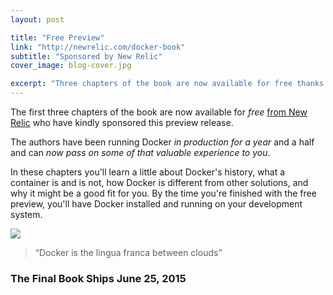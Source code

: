 ```yaml
---
layout: post

title: "Free Preview"
link: "http://newrelic.com/docker-book"
subtitle: "Sponsored by New Relic"
cover_image: blog-cover.jpg

excerpt: "Three chapters of the book are now available for free thanks to the sponsorship of New Relic."
---
```


The first three chapters of the book are now available for *free* [from New
Relic](http://newrelic.com/docker-book) who have kindly sponsored this preview
release.

The authors have been running Docker *in production for a year* and a half and
can *now pass on some of that valuable experience to you*.

In these chapters you'll learn a little about Docker's history, what a container is and is not, how
Docker is different from other solutions, and why it might be a good fit for
you. By the time you're finished with the free preview, you'll have Docker
installed and running on your development system.

<div class="full zoomable"><img src="{{ site.baseurl }}/images/new_relic_preview_edition_pdf.jpg"></div>

> “Docker is the lingua franca between clouds”

### The Final Book Ships June 25, 2015
